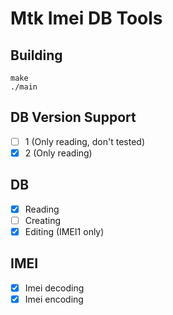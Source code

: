 # Mtk Imei DB Tools

## Building
```shell
make
./main
```

## DB Version Support
- [ ] 1 (Only reading, don't tested)
- [x] 2 (Only reading)

## DB
- [x] Reading
- [ ] Creating
- [x] Editing (IMEI1 only)

## IMEI
- [x] Imei decoding
- [x] Imei encoding